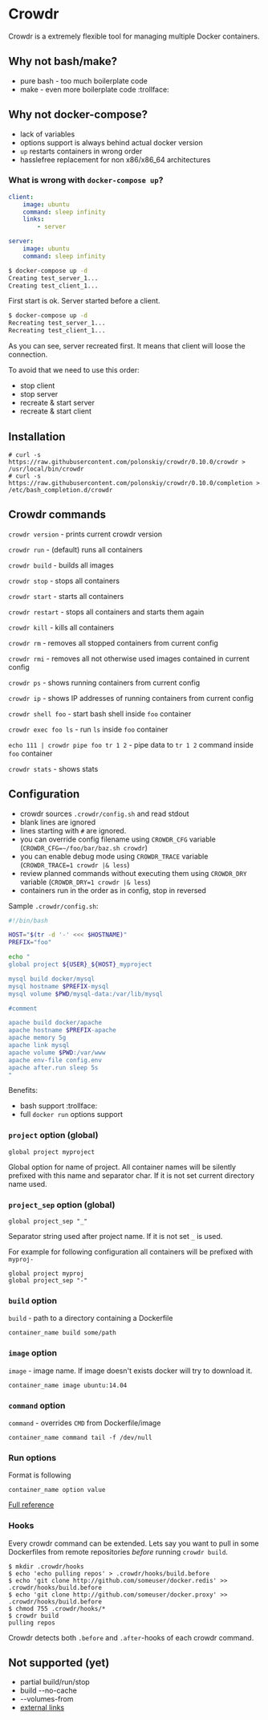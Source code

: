 # Crowdr

Crowdr is a extremely flexible tool for managing multiple Docker containers.

## Why not bash/make?

* pure bash - too much boilerplate code
* make - even more boilerplate code :trollface:

## Why not docker-compose?

* lack of variables
* options support is always behind actual docker version
* `up` restarts containers in wrong order
* hasslefree replacement for non x86/x86_64 architectures

### What is wrong with `docker-compose up`?

```yaml
client:
    image: ubuntu
    command: sleep infinity
    links:
        - server

server:
    image: ubuntu
    command: sleep infinity
```

```bash
$ docker-compose up -d
Creating test_server_1...
Creating test_client_1...
```
First start is ok. Server started before a client.

```bash
$ docker-compose up -d
Recreating test_server_1...
Recreating test_client_1...
```
As you can see, server recreated first. It means that client will loose the connection.

To avoid that we need to use this order:

* stop client
* stop server
* recreate & start server
* recreate & start client

## Installation

```
# curl -s https://raw.githubusercontent.com/polonskiy/crowdr/0.10.0/crowdr > /usr/local/bin/crowdr
# curl -s https://raw.githubusercontent.com/polonskiy/crowdr/0.10.0/completion > /etc/bash_completion.d/crowdr
```

## Crowdr commands

`crowdr version` - prints current crowdr version

`crowdr run` - (default) runs all containers

`crowdr build` - builds all images

`crowdr stop` - stops all containers

`crowdr start` - starts all containers

`crowdr restart` - stops all containers and starts them again

`crowdr kill` - kills all containers

`crowdr rm` - removes all stopped containers from current config

`crowdr rmi` - removes all not otherwise used images contained in current config

`crowdr ps` - shows running containers from current config

`crowdr ip` - shows IP addresses of running containers from current config

`crowdr shell foo` - start bash shell inside `foo` container

`crowdr exec foo ls` - run `ls` inside `foo` container

`echo 111 | crowdr pipe foo tr 1 2` - pipe data to `tr 1 2` command inside `foo` container

`crowdr stats` - shows stats

## Configuration

* crowdr sources `.crowdr/config.sh` and read stdout
* blank lines are ignored
* lines starting with `#` are ignored.
* you can override config filename using `CROWDR_CFG` variable (`CROWDR_CFG=~/foo/bar/baz.sh crowdr`)
* you can enable debug mode using `CROWDR_TRACE` variable (`CROWDR_TRACE=1 crowdr |& less`)
* review planned commands without executing them using `CROWDR_DRY` variable (`CROWDR_DRY=1 crowdr |& less`)
* containers run in the order as in config, stop in reversed

Sample `.crowdr/config.sh`:
```bash
#!/bin/bash

HOST="$(tr -d '-' <<< $HOSTNAME)"
PREFIX="foo"

echo "
global project ${USER}_${HOST}_myproject

mysql build docker/mysql
mysql hostname $PREFIX-mysql
mysql volume $PWD/mysql-data:/var/lib/mysql

#comment

apache build docker/apache
apache hostname $PREFIX-apache
apache memory 5g
apache link mysql
apache volume $PWD:/var/www
apache env-file config.env
apache after.run sleep 5s
"
```

Benefits:
* bash support :trollface:
* full `docker run` options support

### `project` option (global)

```
global project myproject
```

Global option for name of project. All container names will be silently prefixed with this name and separator char. If it is not set current directory name used.

### `project_sep` option (global)

```
global project_sep "_"
```

Separator string used after project name. If it is not set `_` is used.

For example for following configuration all containers will be prefixed with `myproj-`

```
global project myproj
global project_sep "-"
```

### `build` option

`build` - path to a directory containing a Dockerfile

```
container_name build some/path
```

### `image` option

`image` - image name. If image doesn't exists docker will try to download it.

```
container_name image ubuntu:14.04
```

### `command` option

`command` - overrides `CMD` from Dockerfile/image

```
container_name command tail -f /dev/null
```

### Run options

Format is following
```
container_name option value
```

[Full reference](https://docs.docker.com/reference/commandline/cli/#run)

### Hooks

Every crowdr command can be extended.
Lets say you want to pull in some Dockerfiles from remote repositories *before* running `crowdr build`.

    $ mkdir .crowdr/hooks
    $ echo 'echo pulling repos' > .crowdr/hooks/build.before
    $ echo 'git clone http://github.com/someuser/docker.redis' >> .crowdr/hooks/build.before
    $ echo 'git clone http://github.com/someuser/docker.proxy' >> .crowdr/hooks/build.before
    $ chmod 755 .crowdr/hooks/*
    $ crowdr build
    pulling repos

Crowdr detects both `.before` and `.after`-hooks of each crowdr command.

## Not supported (yet)

* partial build/run/stop
* build --no-cache
* --volumes-from
* [external links](https://docs.docker.com/compose/yml/#external_links)
